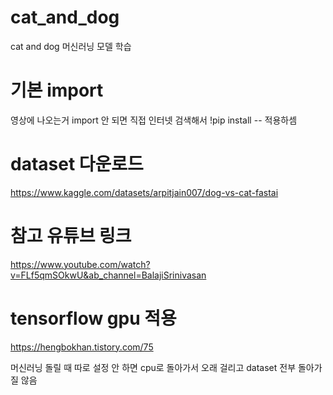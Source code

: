 # cat_and_dog
cat and dog 머신러닝 모델 학습

# 기본 import
영상에 나오는거 import 안 되면 직접 인터넷 검색해서
!pip install --
적용하셈

# dataset 다운로드
https://www.kaggle.com/datasets/arpitjain007/dog-vs-cat-fastai

# 참고 유튜브 링크
https://www.youtube.com/watch?v=FLf5qmSOkwU&ab_channel=BalajiSrinivasan

# tensorflow gpu 적용
https://hengbokhan.tistory.com/75

머신러닝 돌릴 때 따로 설정 안 하면 cpu로 돌아가서 오래 걸리고 dataset 전부 돌아가질 않음
